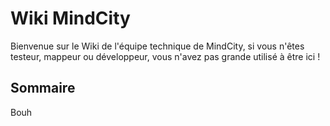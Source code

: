 # Wiki MindCity

Bienvenue sur le Wiki de l'équipe technique de MindCity, si vous n'êtes testeur, mappeur ou développeur, vous n'avez pas grande utilisé à être ici !

## Sommaire

Bouh